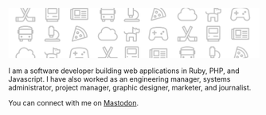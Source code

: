 ![header image](header-image.svg)

I am a software developer building web applications in Ruby, PHP, and Javascript. I have also worked as an engineering manager, systems administrator, project manager, graphic designer, marketer, and journalist.

You can connect with me on <a rel="me" href="https://tinnies.club/@stephenyeargin">Mastodon</a>.
